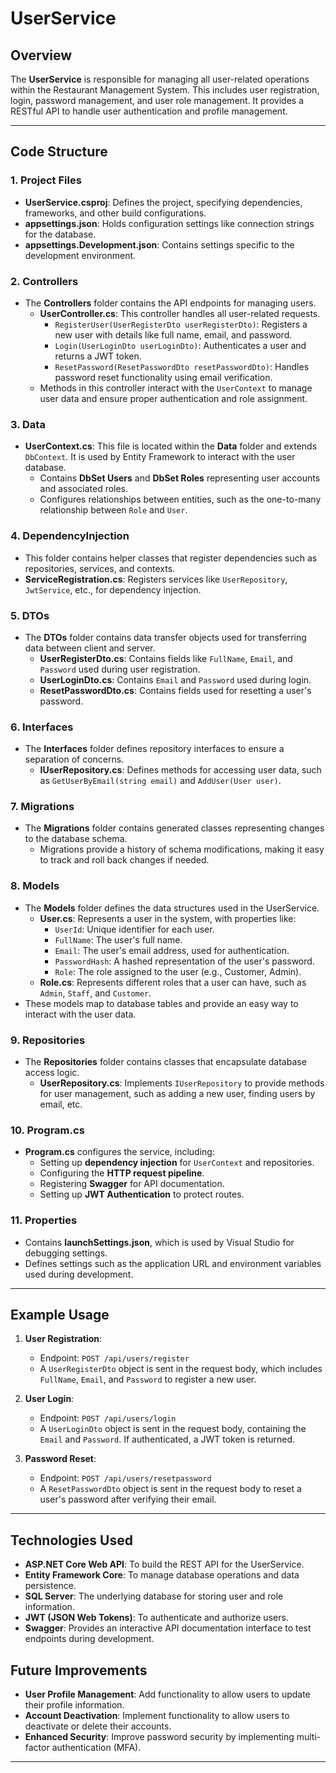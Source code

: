 # UserService

## Overview
The **UserService** is responsible for managing all user-related operations within the Restaurant Management System. This includes user registration, login, password management, and user role management. It provides a RESTful API to handle user authentication and profile management.

---

## Code Structure

### 1. Project Files
- **UserService.csproj**: Defines the project, specifying dependencies, frameworks, and other build configurations.
- **appsettings.json**: Holds configuration settings like connection strings for the database.
- **appsettings.Development.json**: Contains settings specific to the development environment.

### 2. Controllers
- The **Controllers** folder contains the API endpoints for managing users.
  - **UserController.cs**: This controller handles all user-related requests.
    - `RegisterUser(UserRegisterDto userRegisterDto)`: Registers a new user with details like full name, email, and password.
    - `Login(UserLoginDto userLoginDto)`: Authenticates a user and returns a JWT token.
    - `ResetPassword(ResetPasswordDto resetPasswordDto)`: Handles password reset functionality using email verification.
  - Methods in this controller interact with the `UserContext` to manage user data and ensure proper authentication and role assignment.

### 3. Data
- **UserContext.cs**: This file is located within the **Data** folder and extends `DbContext`. It is used by Entity Framework to interact with the user database.
  - Contains **DbSet<User> Users** and **DbSet<Role> Roles** representing user accounts and associated roles.
  - Configures relationships between entities, such as the one-to-many relationship between `Role` and `User`.

### 4. DependencyInjection
- This folder contains helper classes that register dependencies such as repositories, services, and contexts.
- **ServiceRegistration.cs**: Registers services like `UserRepository`, `JwtService`, etc., for dependency injection.

### 5. DTOs
- The **DTOs** folder contains data transfer objects used for transferring data between client and server.
  - **UserRegisterDto.cs**: Contains fields like `FullName`, `Email`, and `Password` used during user registration.
  - **UserLoginDto.cs**: Contains `Email` and `Password` used during login.
  - **ResetPasswordDto.cs**: Contains fields used for resetting a user's password.

### 6. Interfaces
- The **Interfaces** folder defines repository interfaces to ensure a separation of concerns.
  - **IUserRepository.cs**: Defines methods for accessing user data, such as `GetUserByEmail(string email)` and `AddUser(User user)`.

### 7. Migrations
- The **Migrations** folder contains generated classes representing changes to the database schema.
  - Migrations provide a history of schema modifications, making it easy to track and roll back changes if needed.

### 8. Models
- The **Models** folder defines the data structures used in the UserService.
  - **User.cs**: Represents a user in the system, with properties like:
    - `UserId`: Unique identifier for each user.
    - `FullName`: The user's full name.
    - `Email`: The user's email address, used for authentication.
    - `PasswordHash`: A hashed representation of the user's password.
    - `Role`: The role assigned to the user (e.g., Customer, Admin).
  - **Role.cs**: Represents different roles that a user can have, such as `Admin`, `Staff`, and `Customer`.
- These models map to database tables and provide an easy way to interact with the user data.

### 9. Repositories
- The **Repositories** folder contains classes that encapsulate database access logic.
  - **UserRepository.cs**: Implements `IUserRepository` to provide methods for user management, such as adding a new user, finding users by email, etc.

### 10. Program.cs
- **Program.cs** configures the service, including:
  - Setting up **dependency injection** for `UserContext` and repositories.
  - Configuring the **HTTP request pipeline**.
  - Registering **Swagger** for API documentation.
  - Setting up **JWT Authentication** to protect routes.

### 11. Properties
- Contains **launchSettings.json**, which is used by Visual Studio for debugging settings.
- Defines settings such as the application URL and environment variables used during development.

---

## Example Usage
1. **User Registration**:
   - Endpoint: `POST /api/users/register`
   - A `UserRegisterDto` object is sent in the request body, which includes `FullName`, `Email`, and `Password` to register a new user.

2. **User Login**:
   - Endpoint: `POST /api/users/login`
   - A `UserLoginDto` object is sent in the request body, containing the `Email` and `Password`. If authenticated, a JWT token is returned.

3. **Password Reset**:
   - Endpoint: `POST /api/users/resetpassword`
   - A `ResetPasswordDto` object is sent in the request body to reset a user's password after verifying their email.

---

## Technologies Used
- **ASP.NET Core Web API**: To build the REST API for the UserService.
- **Entity Framework Core**: To manage database operations and data persistence.
- **SQL Server**: The underlying database for storing user and role information.
- **JWT (JSON Web Tokens)**: To authenticate and authorize users.
- **Swagger**: Provides an interactive API documentation interface to test endpoints during development.

## Future Improvements
- **User Profile Management**: Add functionality to allow users to update their profile information.
- **Account Deactivation**: Implement functionality to allow users to deactivate or delete their accounts.
- **Enhanced Security**: Improve password security by implementing multi-factor authentication (MFA).

---